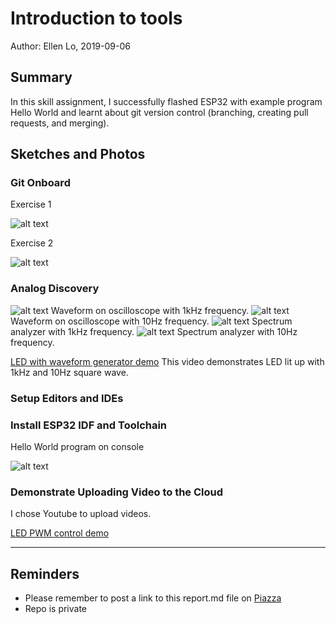 #  Introduction to tools

Author: Ellen Lo, 2019-09-06

## Summary
In this skill assignment, I successfully flashed ESP32 with example program Hello World and learnt about git version control (branching, creating pull requests, and merging).

## Sketches and Photos

### Git Onboard
Exercise 1

![alt text](https://github.com/BU-EC444/Lo-Ellen/blob/master/skills/1-intro-tools/images/branch.png "Network on insights page")

Exercise 2

![alt text](https://github.com/BU-EC444/Lo-Ellen/blob/master/skills/1-intro-tools/images/branch2.png "Network on insights page")

### Analog Discovery

![alt text](https://github.com/BU-EC444/Lo-Ellen/blob/master/skills/1-intro-tools/images/scope_1khz_80%25.png)
Waveform on oscilloscope with 1kHz frequency.
![alt text](https://github.com/BU-EC444/Lo-Ellen/blob/master/skills/1-intro-tools/images/scope_10hz_80%25.png)
Waveform on oscilloscope with 10Hz frequency.
![alt text](https://github.com/BU-EC444/Lo-Ellen/blob/master/skills/1-intro-tools/images/spectrum_1khz_80%25.png)
Spectrum analyzer with 1kHz frequency.
![alt text](https://github.com/BU-EC444/Lo-Ellen/blob/master/skills/1-intro-tools/images/spectrum_10hz_80%25.png)
Spectrum analyzer with 10Hz frequency.

[LED with waveform generator demo](https://www.youtube.com/watch?v=u_IvrO4JbVY)
This video demonstrates LED lit up with 1kHz and 10Hz square wave.

### Setup Editors and IDEs

### Install ESP32 IDF and Toolchain
Hello World program on console

![alt text](https://github.com/BU-EC444/Lo-Ellen/blob/master/skills/1-intro-tools/images/flash.png "Hello world on console")

### Demonstrate Uploading Video to the Cloud
I chose Youtube to upload videos.

[LED PWM control demo](https://www.youtube.com/watch?v=Tmge6lqoqDs&feature=youtu.be)

-----

## Reminders
- Please remember to post a link to this report.md file on [Piazza](https://piazza.com/class/jja9ukam6dp48f)
- Repo is private
